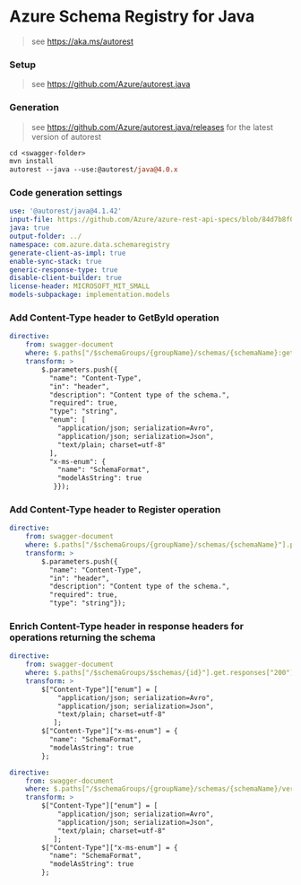 # Azure Schema Registry for Java

> see https://aka.ms/autorest

### Setup

> see https://github.com/Azure/autorest.java

### Generation
> see https://github.com/Azure/autorest.java/releases for the latest version of autorest
```ps
cd <swagger-folder>
mvn install
autorest --java --use:@autorest/java@4.0.x
```

### Code generation settings
```yaml
use: '@autorest/java@4.1.42'
input-file: https://github.com/Azure/azure-rest-api-specs/blob/84d7b8f05a60d12922341578434b512540563850/specification/schemaregistry/data-plane/Microsoft.EventHub/stable/2023-07-01/schemaregistry.json
java: true
output-folder: ../
namespace: com.azure.data.schemaregistry
generate-client-as-impl: true
enable-sync-stack: true
generic-response-type: true
disable-client-builder: true
license-header: MICROSOFT_MIT_SMALL
models-subpackage: implementation.models
```

### Add Content-Type header to GetById operation

```yaml
directive:
    from: swagger-document
    where: $.paths["/$schemaGroups/{groupName}/schemas/{schemaName}:get-id"].post
    transform: >
        $.parameters.push({
          "name": "Content-Type",
          "in": "header",
          "description": "Content type of the schema.",
          "required": true,
          "type": "string",
          "enum": [
            "application/json; serialization=Avro",
            "application/json; serialization=Json",
            "text/plain; charset=utf-8"
          ],
          "x-ms-enum": {
            "name": "SchemaFormat",
            "modelAsString": true
           }});
```

### Add Content-Type header to Register operation

```yaml
directive:
    from: swagger-document
    where: $.paths["/$schemaGroups/{groupName}/schemas/{schemaName}"].put
    transform: >
        $.parameters.push({
          "name": "Content-Type",
          "in": "header",
          "description": "Content type of the schema.",
          "required": true,
          "type": "string"});
```

### Enrich Content-Type header in response headers for operations returning the schema

```yaml
directive:
    from: swagger-document
    where: $.paths["/$schemaGroups/$schemas/{id}"].get.responses["200"].headers
    transform: >
        $["Content-Type"]["enum"] = [
            "application/json; serialization=Avro",
            "application/json; serialization=Json",
            "text/plain; charset=utf-8"
           ];
        $["Content-Type"]["x-ms-enum"] = {
          "name": "SchemaFormat",
          "modelAsString": true
        };  
```

```yaml
directive:
    from: swagger-document
    where: $.paths["/$schemaGroups/{groupName}/schemas/{schemaName}/versions/{schemaVersion}"].get.responses["200"].headers
    transform: >
        $["Content-Type"]["enum"] = [
            "application/json; serialization=Avro",
            "application/json; serialization=Json",
            "text/plain; charset=utf-8"
           ];
        $["Content-Type"]["x-ms-enum"] = {
          "name": "SchemaFormat",
          "modelAsString": true
        };  
```

